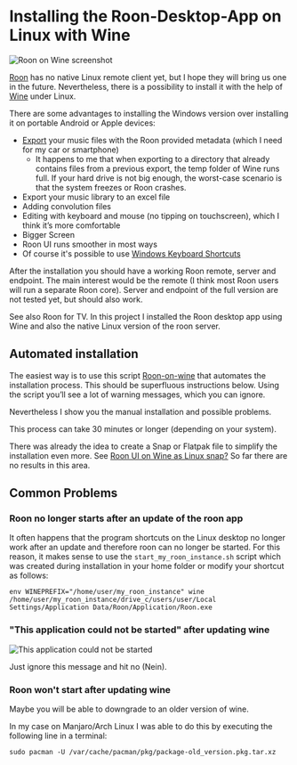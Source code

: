 # Installing the Roon-Desktop-App on Linux with Wine

![Roon on Wine screenshot](https://github.com/florib779/Roon/images/roon_on_wine_screenshot.jpg)

[Roon](https://roonlabs.com/) has no native Linux remote client yet, but I hope they will bring us one in the future. Nevertheless, there is a possibility to install it with the help of [Wine](https://www.winehq.org/) under Linux.

There are some advantages to installing the Windows version over installing it on portable Android or Apple devices:

* [Export](https://help.roonlabs.com/portal/en/kb/articles/export) your music files with the Roon provided metadata (which I need for my car or smartphone)
  * It happens to me that when exporting to a directory that already contains files from a previous export, the temp folder of Wine runs full. If your hard drive is not big enough, the worst-case scenario is that the system freezes or Roon crashes.
* Export your music library to an excel file
* Adding convolution files
* Editing with keyboard and mouse (no tipping on touchscreen), which I think it’s more comfortable
* Bigger Screen
* Roon UI runs smoother in most ways
* Of course it's possible to use [Windows Keyboard Shortcuts](https://help.roonlabs.com/portal/en/kb/articles/keyboard-shortcuts#Windows_Keyboard_Shortcuts)

After the installation you should have a working Roon remote, server and endpoint. The main interest would be the remote (I think most Roon users will run a separate Roon core). Server and endpoint of the full version are not tested yet, but should also work.

See also Roon for TV. In this project I installed the Roon desktop app using Wine and also the native Linux version of the roon server.

## Automated installation

The easiest way is to use this script [Roon-on-wine](https://github.com/RoPieee/roon-on-wine) that automates the installation process. This should be superfluous instructions below. Using the script you’ll see a lot of warning messages, which you can ignore.

Nevertheless I show you the manual installation and possible problems.

This process can take 30 minutes or longer (depending on your system).

There was already the idea to create a Snap or Flatpak file to simplify the installation even more. See [Roon UI on Wine as Linux snap?](https://community.roonlabs.com/t/roon-ui-on-wine-as-linux-snap/69425) So far there are no results in this area.

## Common Problems


### Roon no longer starts after an update of the roon app

It often happens that the program shortcuts on the Linux desktop no longer work after an update and therefore roon can no longer be started.
For this reason, it makes sense to use the `start_my_roon_instance.sh` script which was created during installation in your home folder or modify your shortcut as follows:

```env WINEPREFIX="/home/user/my_roon_instance" wine /home/user/my_roon_instance/drive_c/users/user/Local Settings/Application Data/Roon/Application/Roon.exe```

### "This application could not be started" after updating wine

![This application could not be started](https://github.com/florib779/Roon/images/roon_wine_application_could_not_be_started.png)

Just ignore this message and hit no (Nein).

### Roon won't start after updating wine

Maybe you will be able to downgrade to an older version of wine.

In my case on Manjaro/Arch Linux I was able to do this by executing the following line in a terminal:

```sudo pacman -U /var/cache/pacman/pkg/package-old_version.pkg.tar.xz```
